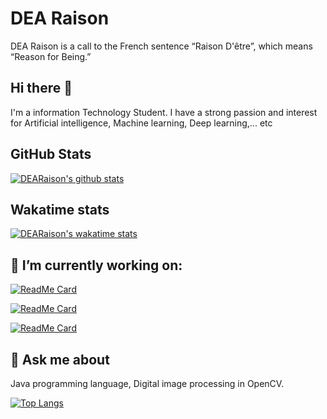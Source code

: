 # DEA Raison

DEA Raison is a call to the French sentence “Raison D'être”, which means “Reason for Being.”

## Hi there 👋

I'm a information Technology Student. I have a strong passion and interest for Artificial intelligence, Machine learning, Deep learning,... etc

## GitHub Stats

[![DEARaison's github stats](https://github-readme-stats.vercel.app/api?username=DEARaison&count_private=true&include_all_commits=true&show_icons=true)](https://github.com/DEARaison)

## Wakatime stats

[![DEARaison's wakatime stats](https://github-readme-stats.vercel.app/api/wakatime?username=DEARaison)](https://wakatime.com/@DEARaison)

## 🔭 I’m currently working on:

[![ReadMe Card](https://github-readme-stats.vercel.app/api/pin/?username=DEARaison&show_owner=true&repo=java-paint&show_owner=true)](https://github.com/DEARaison/java-paint)

[![ReadMe Card](https://github-readme-stats.vercel.app/api/pin/?username=DEARaison&show_owner=true&repo=java-opencv-digital-image-processing)](https://github.com/DEARaison/java-opencv-digital-image-processing)

[![ReadMe Card](https://github-readme-stats.vercel.app/api/pin/?username=DEARaison&show_owner=true&repo=java-opencv-license-plate-letters-collector)](https://github.com/DEARaison/letter-images-collector)

## 💬 Ask me about

Java programming language, Digital image processing in OpenCV.

[![Top Langs](https://github-readme-stats.vercel.app/api/top-langs/?username=DEARaison&layout=compact)](https://github.com/DEARaison)
